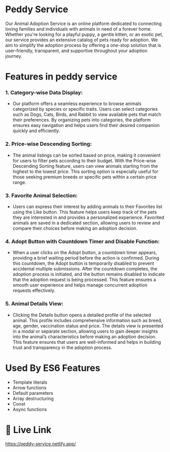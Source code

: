 
# Peddy Service

Our Animal Adoption Service is an online platform dedicated to connecting loving families and individuals with animals in need of a forever home. Whether you're looking for a playful puppy, a gentle kitten, or an exotic pet, our service provides an extensive catalog of pets ready for adoption. We aim to simplify the adoption process by offering a one-stop solution that is user-friendly, transparent, and supportive throughout your adoption journey.



# Features in peddy service

### 1. Category-wise Data Display:

- Our platform offers a seamless experience to browse animals categorized by species or specific traits. Users can select categories such as Dogs, Cats, Birds, and Rabbit to view available pets that match their preferences. By organizing pets into categories, the platform ensures easy navigation and helps users find their desired companion quickly and efficiently.
### 2. Price-wise Descending Sorting:

- The animal listings can be sorted based on price, making it convenient for users to filter pets according to their budget. With the Price-wise Descending Sorting feature, users can view animals starting from the highest to the lowest price. This sorting option is especially useful for those seeking premium breeds or specific pets within a certain price range.
### 3. Favorite Animal Selection:

- Users can express their interest by adding animals to their Favorites list using the Like button. This feature helps users keep track of the pets they are interested in and provides a personalized experience. Favorited animals are saved in a dedicated section, allowing users to review and compare their choices before making an adoption decision.
### 4. Adopt Button with Countdown Timer and Disable Function:

- When a user clicks on the Adopt button, a countdown timer appears, providing a brief waiting period before the action is confirmed. During this countdown, the Adopt button is temporarily disabled to prevent accidental multiple submissions. After the countdown completes, the adoption process is initiated, and the button remains disabled to indicate that the adoption request is being processed. This feature ensures a smooth user experience and helps manage concurrent adoption requests effectively.
### 5. Animal Details View:

- Clicking the Details button opens a detailed profile of the selected animal. This profile includes comprehensive information such as breed, age, gender, vaccination status and price. The details view is presented in a modal or separate section, allowing users to gain deeper insights into the animal’s characteristics before making an adoption decision. This feature ensures that users are well-informed and helps in building trust and transparency in the adoption process.



# Used By ES6 Features

- Template literals
- Arrow functions
- Default parameters
- Array destructuring
- Const
- Async functions


# 🔗 Live Link
https://peddy-service.netlify.app/


